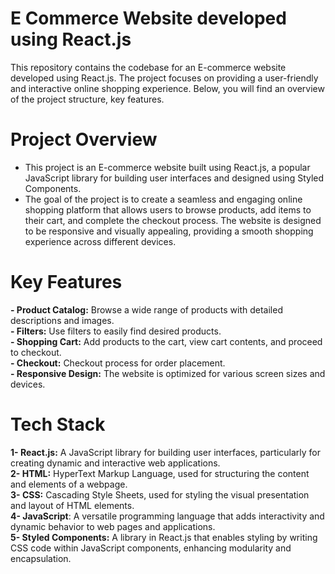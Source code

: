 # E Commerce Website developed using React.js
This repository contains the codebase for an E-commerce website developed using React.js. The project focuses on providing a user-friendly and interactive online shopping experience. Below, you will find an overview of the project structure, key features.
# Project Overview
- This project is an E-commerce website built using React.js, a popular JavaScript library for building user interfaces and designed using Styled Components. 
- The goal of the project is to create a seamless and engaging online shopping platform that allows users to browse products, add items to their cart, and complete 
  the checkout process. The website is designed to be responsive and visually appealing, providing a smooth shopping experience across different devices.
# Key Features
**- Product Catalog:** Browse a wide range of products with detailed descriptions and images.  
**- Filters:** Use filters to easily find desired products.  
**- Shopping Cart:** Add products to the cart, view cart contents, and proceed to checkout.  
**- Checkout:** Checkout process for order placement.  
**- Responsive Design:** The website is optimized for various screen sizes and devices.  

# Tech Stack
**1- React.js:** A JavaScript library for building user interfaces, particularly for creating 
   dynamic and interactive web applications.     
**2- HTML:** HyperText Markup Language, used for structuring the content and elements of a webpage.    
**3- CSS:** Cascading Style Sheets, used for styling the visual presentation and layout of HTML 
   elements.  
**4- JavaScript**: A versatile programming language that adds interactivity and dynamic 
    behavior to web pages and applications.  
**5- Styled Components:** A library in React.js that enables styling by writing CSS code within 
    JavaScript components, enhancing modularity and encapsulation.  
